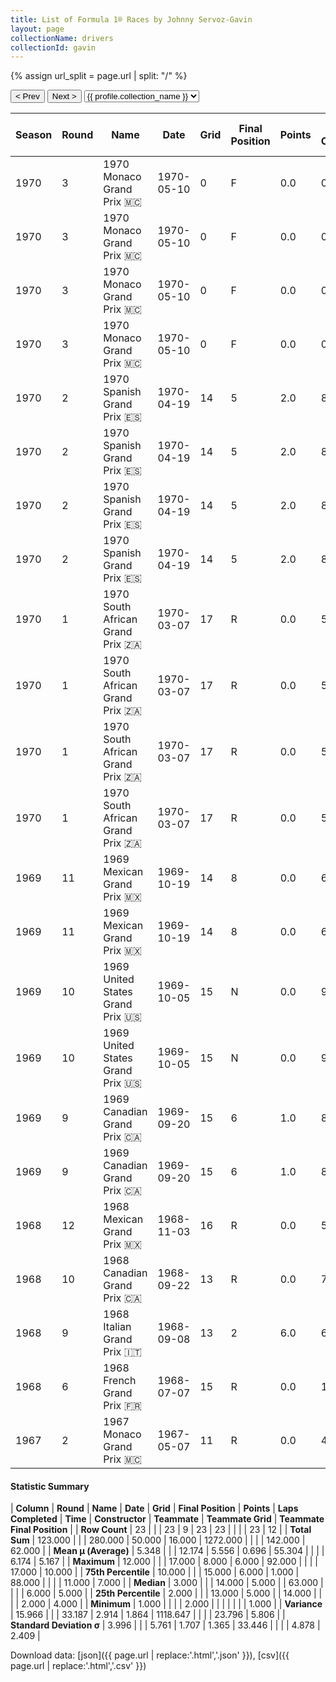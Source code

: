 ```yaml
---
title: List of Formula 1® Races by Johnny Servoz-Gavin
layout: page
collectionName: drivers
collectionId: gavin
---
```


{% assign url_split = page.url | split: "/" %}
<div id="collection-navigation">
<button onclick="selector.options[selector.selectedIndex-1].value && (window.location = selector.options[selector.selectedIndex-1].value);">&lt; Prev</button>
<button onclick="selector.options[selector.selectedIndex+1].value && (window.location = selector.options[selector.selectedIndex+1].value);">Next &gt;</button>
<select id="selector" onchange="this.options[this.selectedIndex].value && (window.location = this.options[this.selectedIndex].value);">
  {% for collectionId in site.data[page.collectionName].refs %}
    {% if collectionId == page.collectionId %}
      {% assign selected = "selected" %}
    {% else %}
      {% assign selected = "" %}
    {% endif %}
    {% assign profile = site.data[page.collectionName][collectionId].profile %}
    <option value="/f1/{{ page.collectionName }}/{{ collectionId }}/{{ url_split[4] }}" {{ selected }}>{{ profile.collection_name }}</option>
  {% endfor %}
</select>
</div>

| Season | Round | Name | Date | Grid | Final Position | Points | Laps Completed | Time | Constructor | Teammate | Teammate Grid | Teammate Final Position |
|--|--|--|--|--|--|--|--|--|--|--|--|--|
| 1970 | 3 | 1970 Monaco Grand Prix 🇲🇨 | 1970-05-10 | 0 | F | 0.0 | 0 |   | March 🇬🇧 | [Ronnie Peterson 🇸🇪](/f1/drivers/peterson) | 12 | 7 |
| 1970 | 3 | 1970 Monaco Grand Prix 🇲🇨 | 1970-05-10 | 0 | F | 0.0 | 0 |   | March 🇬🇧 | [Jo Siffert 🇨🇭](/f1/drivers/siffert) | 11 | 8 |
| 1970 | 3 | 1970 Monaco Grand Prix 🇲🇨 | 1970-05-10 | 0 | F | 0.0 | 0 |   | March 🇬🇧 | [Chris Amon 🇳🇿](/f1/drivers/amon) | 2 | R |
| 1970 | 3 | 1970 Monaco Grand Prix 🇲🇨 | 1970-05-10 | 0 | F | 0.0 | 0 |   | March 🇬🇧 | [Jackie Stewart 🇬🇧](/f1/drivers/stewart) | 1 | R |
| 1970 | 2 | 1970 Spanish Grand Prix 🇪🇸 | 1970-04-19 | 14 | 5 | 2.0 | 88 |   | March 🇬🇧 | [Jackie Stewart 🇬🇧](/f1/drivers/stewart) | 3 | 1 |
| 1970 | 2 | 1970 Spanish Grand Prix 🇪🇸 | 1970-04-19 | 14 | 5 | 2.0 | 88 |   | March 🇬🇧 | [Mario Andretti 🇺🇸](/f1/drivers/mario_andretti) | 16 | 3 |
| 1970 | 2 | 1970 Spanish Grand Prix 🇪🇸 | 1970-04-19 | 14 | 5 | 2.0 | 88 |   | March 🇬🇧 | [Chris Amon 🇳🇿](/f1/drivers/amon) | 6 | R |
| 1970 | 2 | 1970 Spanish Grand Prix 🇪🇸 | 1970-04-19 | 14 | 5 | 2.0 | 88 |   | March 🇬🇧 | [Jo Siffert 🇨🇭](/f1/drivers/siffert) | 0 | F |
| 1970 | 1 | 1970 South African Grand Prix 🇿🇦 | 1970-03-07 | 17 | R | 0.0 | 57 |   | March 🇬🇧 | [Jackie Stewart 🇬🇧](/f1/drivers/stewart) | 1 | 3 |
| 1970 | 1 | 1970 South African Grand Prix 🇿🇦 | 1970-03-07 | 17 | R | 0.0 | 57 |   | March 🇬🇧 | [Jo Siffert 🇨🇭](/f1/drivers/siffert) | 9 | 10 |
| 1970 | 1 | 1970 South African Grand Prix 🇿🇦 | 1970-03-07 | 17 | R | 0.0 | 57 |   | March 🇬🇧 | [Mario Andretti 🇺🇸](/f1/drivers/mario_andretti) | 11 | R |
| 1970 | 1 | 1970 South African Grand Prix 🇿🇦 | 1970-03-07 | 17 | R | 0.0 | 57 |   | March 🇬🇧 | [Chris Amon 🇳🇿](/f1/drivers/amon) | 2 | R |
| 1969 | 11 | 1969 Mexican Grand Prix 🇲🇽 | 1969-10-19 | 14 | 8 | 0.0 | 63 |   | Matra-Ford 🇫🇷 | [Jackie Stewart 🇬🇧](/f1/drivers/stewart) | 3 | 4 |
| 1969 | 11 | 1969 Mexican Grand Prix 🇲🇽 | 1969-10-19 | 14 | 8 | 0.0 | 63 |   | Matra-Ford 🇫🇷 | [Jean-Pierre Beltoise 🇫🇷](/f1/drivers/beltoise) | 8 | 5 |
| 1969 | 10 | 1969 United States Grand Prix 🇺🇸 | 1969-10-05 | 15 | N | 0.0 | 92 |   | Matra-Ford 🇫🇷 | [Jean-Pierre Beltoise 🇫🇷](/f1/drivers/beltoise) | 7 | R |
| 1969 | 10 | 1969 United States Grand Prix 🇺🇸 | 1969-10-05 | 15 | N | 0.0 | 92 |   | Matra-Ford 🇫🇷 | [Jackie Stewart 🇬🇧](/f1/drivers/stewart) | 3 | R |
| 1969 | 9 | 1969 Canadian Grand Prix 🇨🇦 | 1969-09-20 | 15 | 6 | 1.0 | 84 |   | Matra-Ford 🇫🇷 | [Jean-Pierre Beltoise 🇫🇷](/f1/drivers/beltoise) | 2 | 4 |
| 1969 | 9 | 1969 Canadian Grand Prix 🇨🇦 | 1969-09-20 | 15 | 6 | 1.0 | 84 |   | Matra-Ford 🇫🇷 | [Jackie Stewart 🇬🇧](/f1/drivers/stewart) | 4 | R |
| 1968 | 12 | 1968 Mexican Grand Prix 🇲🇽 | 1968-11-03 | 16 | R | 0.0 | 57 |   | Matra-Ford 🇫🇷 | [Jackie Stewart 🇬🇧](/f1/drivers/stewart) | 7 | 7 |
| 1968 | 10 | 1968 Canadian Grand Prix 🇨🇦 | 1968-09-22 | 13 | R | 0.0 | 71 |   | Matra-Ford 🇫🇷 | [Jackie Stewart 🇬🇧](/f1/drivers/stewart) | 11 | 6 |
| 1968 | 9 | 1968 Italian Grand Prix 🇮🇹 | 1968-09-08 | 13 | 2 | 6.0 | 68 | +1:28.4 | Matra-Ford 🇫🇷 | [Jackie Stewart 🇬🇧](/f1/drivers/stewart) | 6 | R |
| 1968 | 6 | 1968 French Grand Prix 🇫🇷 | 1968-07-07 | 15 | R | 0.0 | 14 |   | Cooper-BRM 🇬🇧 | [Vic Elford 🇬🇧](/f1/drivers/elford) | 17 | 4 |
| 1967 | 2 | 1967 Monaco Grand Prix 🇲🇨 | 1967-05-07 | 11 | R | 0.0 | 4 |   | Matra 🇫🇷 | [Jean-Pierre Beltoise 🇫🇷](/f1/drivers/beltoise) | 0 | F |

#### Statistic Summary

| **Column** | **Round** | **Name** | **Date** | **Grid** | **Final Position** | **Points** | **Laps Completed** | **Time** | **Constructor** | **Teammate** | **Teammate Grid** | **Teammate Final Position** |
| **Row Count** | 23 |  |  | 23 | 9 | 23 | 23 |  |  |  | 23 | 12 |
| **Total Sum** | 123.000 |  |  | 280.000 | 50.000 | 16.000 | 1272.000 |  |  |  | 142.000 | 62.000 |
| **Mean μ (Average)** | 5.348 |  |  | 12.174 | 5.556 | 0.696 | 55.304 |  |  |  | 6.174 | 5.167 |
| **Maximum** | 12.000 |  |  | 17.000 | 8.000 | 6.000 | 92.000 |  |  |  | 17.000 | 10.000 |
| **75th Percentile** | 10.000 |  |  | 15.000 | 6.000 | 1.000 | 88.000 |  |  |  | 11.000 | 7.000 |
| **Median** | 3.000 |  |  | 14.000 | 5.000 |  | 63.000 |  |  |  | 6.000 | 5.000 |
| **25th Percentile** | 2.000 |  |  | 13.000 | 5.000 |  | 14.000 |  |  |  | 2.000 | 4.000 |
| **Minimum** | 1.000 |  |  |  | 2.000 |  |  |  |  |  |  | 1.000 |
| **Variance** | 15.966 |  |  | 33.187 | 2.914 | 1.864 | 1118.647 |  |  |  | 23.796 | 5.806 |
| **Standard Deviation σ** | 3.996 |  |  | 5.761 | 1.707 | 1.365 | 33.446 |  |  |  | 4.878 | 2.409 |

Download data: [json]({{ page.url | replace:'.html','.json' }}), [csv]({{ page.url | replace:'.html','.csv' }})
